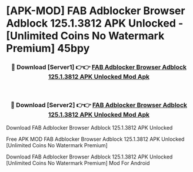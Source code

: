# [APK-MOD] FAB Adblocker Browser Adblock 125.1.3812 APK Unlocked - [Unlimited Coins No Watermark Premium] 45bpy



<div align="center">
<h3>🔴 Download [Server1] 👉👉 <a href="https://momento.my/?title=FAB_Adblocker_Browser_Adblock_125.1.3812_APK_Unlocked">FAB Adblocker Browser Adblock 125.1.3812 APK Unlocked Mod Apk</a></h3><br>

<h3>🔴 Download [Server2] 👉👉 <a href="https://momento.my/?title=FAB_Adblocker_Browser_Adblock_125.1.3812_APK_Unlocked">FAB Adblocker Browser Adblock 125.1.3812 APK Unlocked Mod Apk</a></h3>
</div>



Download FAB Adblocker Browser Adblock 125.1.3812 APK Unlocked 

Free APK MOD FAB Adblocker Browser Adblock 125.1.3812 APK Unlocked [Unlimited Coins No Watermark Premium]

Download FAB Adblocker Browser Adblock 125.1.3812 APK Unlocked [Unlimited Coins No Watermark Premium] Mod For Android
